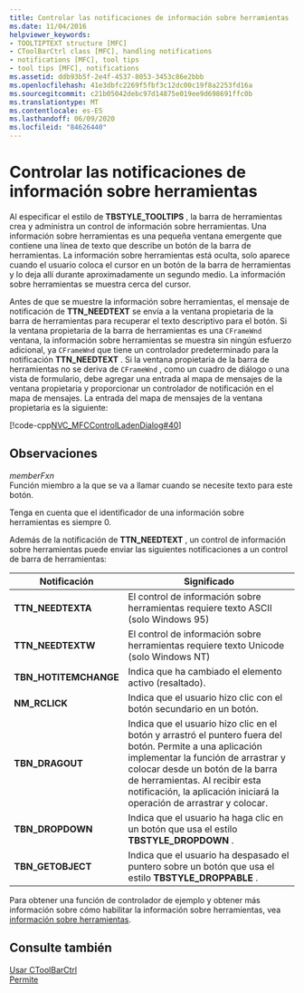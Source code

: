 ```yaml
---
title: Controlar las notificaciones de información sobre herramientas
ms.date: 11/04/2016
helpviewer_keywords:
- TOOLTIPTEXT structure [MFC]
- CToolBarCtrl class [MFC], handling notifications
- notifications [MFC], tool tips
- tool tips [MFC], notifications
ms.assetid: ddb93b5f-2e4f-4537-8053-3453c86e2bbb
ms.openlocfilehash: 41e3dbfc2269f5fbf3c12dc00c19f8a2253fd16a
ms.sourcegitcommit: c21b05042debc97d14875e019ee9d698691ffc0b
ms.translationtype: MT
ms.contentlocale: es-ES
ms.lasthandoff: 06/09/2020
ms.locfileid: "84626440"
---
```

# <a name="handling-tool-tip-notifications"></a>Controlar las notificaciones de información sobre herramientas

Al especificar el estilo de **TBSTYLE_TOOLTIPS** , la barra de herramientas crea y administra un control de información sobre herramientas. Una información sobre herramientas es una pequeña ventana emergente que contiene una línea de texto que describe un botón de la barra de herramientas. La información sobre herramientas está oculta, solo aparece cuando el usuario coloca el cursor en un botón de la barra de herramientas y lo deja allí durante aproximadamente un segundo medio. La información sobre herramientas se muestra cerca del cursor.

Antes de que se muestre la información sobre herramientas, el mensaje de notificación de **TTN_NEEDTEXT** se envía a la ventana propietaria de la barra de herramientas para recuperar el texto descriptivo para el botón. Si la ventana propietaria de la barra de herramientas es una `CFrameWnd` ventana, la información sobre herramientas se muestra sin ningún esfuerzo adicional, ya `CFrameWnd` que tiene un controlador predeterminado para la notificación **TTN_NEEDTEXT** . Si la ventana propietaria de la barra de herramientas no se deriva de `CFrameWnd` , como un cuadro de diálogo o una vista de formulario, debe agregar una entrada al mapa de mensajes de la ventana propietaria y proporcionar un controlador de notificación en el mapa de mensajes. La entrada del mapa de mensajes de la ventana propietaria es la siguiente:

[!code-cpp[NVC_MFCControlLadenDialog#40](codesnippet/cpp/handling-tool-tip-notifications_1.cpp)]

## <a name="remarks"></a>Observaciones

*memberFxn*<br/>
Función miembro a la que se va a llamar cuando se necesite texto para este botón.

Tenga en cuenta que el identificador de una información sobre herramientas es siempre 0.

Además de la notificación de **TTN_NEEDTEXT** , un control de información sobre herramientas puede enviar las siguientes notificaciones a un control de barra de herramientas:

|Notificación|Significado|
|------------------|-------------|
|**TTN_NEEDTEXTA**|El control de información sobre herramientas requiere texto ASCII (solo Windows 95)|
|**TTN_NEEDTEXTW**|El control de información sobre herramientas requiere texto Unicode (solo Windows NT)|
|**TBN_HOTITEMCHANGE**|Indica que ha cambiado el elemento activo (resaltado).|
|**NM_RCLICK**|Indica que el usuario hizo clic con el botón secundario en un botón.|
|**TBN_DRAGOUT**|Indica que el usuario hizo clic en el botón y arrastró el puntero fuera del botón. Permite a una aplicación implementar la función de arrastrar y colocar desde un botón de la barra de herramientas. Al recibir esta notificación, la aplicación iniciará la operación de arrastrar y colocar.|
|**TBN_DROPDOWN**|Indica que el usuario ha haga clic en un botón que usa el estilo **TBSTYLE_DROPDOWN** .|
|**TBN_GETOBJECT**|Indica que el usuario ha despasado el puntero sobre un botón que usa el estilo **TBSTYLE_DROPPABLE** .|

Para obtener una función de controlador de ejemplo y obtener más información sobre cómo habilitar la información sobre herramientas, vea [información sobre herramientas](tool-tips-in-windows-not-derived-from-cframewnd.md).

## <a name="see-also"></a>Consulte también

[Usar CToolBarCtrl](using-ctoolbarctrl.md)<br/>
[Permite](controls-mfc.md)
